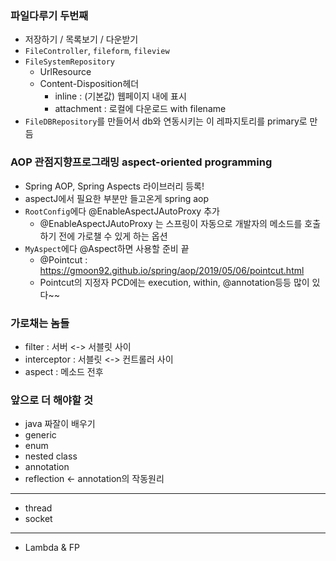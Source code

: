 ### 파일다루기 두번째
- 저장하기 / 목록보기 / 다운받기
- `FileController`, `fileform`, `fileview`
- `FileSystemRepository`
  - UrlResource
  - Content-Disposition헤더
    - inline : (기본값) 웹페이지 내에 표시
	- attachment : 로컬에 다운로드 with filename
- `FileDBRepository`를 만들어서 db와 연동시키는 이 레파지토리를 primary로 만듬

### AOP 관점지향프로그래밍 aspect-oriented programming
- Spring AOP, Spring Aspects 라이브러리 등록!
- aspectJ에서 필요한 부분만 들고온게 spring aop
- `RootConfig`에다 @EnableAspectJAutoProxy 추가
  - @EnableAspectJAutoProxy 는 스프링이 자동으로 개발자의 메소드를 호출하기 전에 가로챌 수 있게 하는 옵션
- `MyAspect`에다 @Aspect하면 사용할 준비 끝
  - @Pointcut : https://gmoon92.github.io/spring/aop/2019/05/06/pointcut.html
  - Pointcut의 지정자 PCD에는 execution, within, @annotation등등 많이 있다~~ 

### 가로채는 놈들
  - filter : 서버 <-> 서블릿 사이
  - interceptor : 서블릿 <-> 컨트롤러 사이
  - aspect : 메소드 전후
  
### 앞으로 더 해야할 것
- java 짜잘이 배우기
- generic
- enum
- nested class
- annotation
- reflection <- annotation의 작동원리
----
- thread
- socket
----
- Lambda & FP